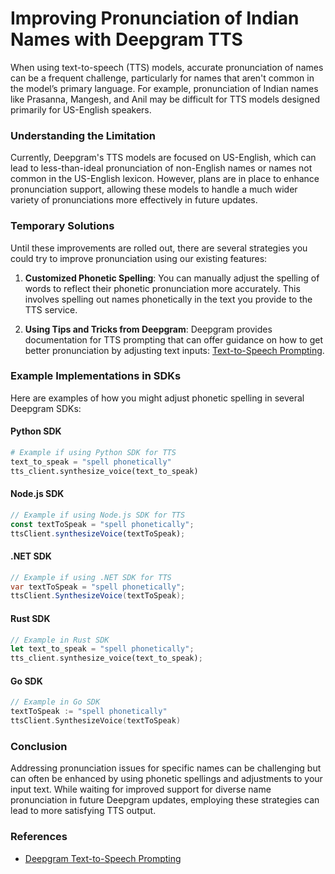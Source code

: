 # Improving Pronunciation of Indian Names with Deepgram TTS

When using text-to-speech (TTS) models, accurate pronunciation of names can be a frequent challenge, particularly for names that aren't common in the model’s primary language. For example, pronunciation of Indian names like Prasanna, Mangesh, and Anil may be difficult for TTS models designed primarily for US-English speakers.

### Understanding the Limitation

Currently, Deepgram's TTS models are focused on US-English, which can lead to less-than-ideal pronunciation of non-English names or names not common in the US-English lexicon. However, plans are in place to enhance pronunciation support, allowing these models to handle a much wider variety of pronunciations more effectively in future updates.

### Temporary Solutions

Until these improvements are rolled out, there are several strategies you could try to improve pronunciation using our existing features:

1. **Customized Phonetic Spelling**: You can manually adjust the spelling of words to reflect their phonetic pronunciation more accurately. This involves spelling out names phonetically in the text you provide to the TTS service.

2. **Using Tips and Tricks from Deepgram**: Deepgram provides documentation for TTS prompting that can offer guidance on how to get better pronunciation by adjusting text inputs: [Text-to-Speech Prompting](https://developers.deepgram.com/docs/text-to-speech-prompting#pronunciation).

### Example Implementations in SDKs

Here are examples of how you might adjust phonetic spelling in several Deepgram SDKs:

#### Python SDK
```python
# Example if using Python SDK for TTS
text_to_speak = "spell phonetically"
tts_client.synthesize_voice(text_to_speak)
```

#### Node.js SDK
```javascript
// Example if using Node.js SDK for TTS
const textToSpeak = "spell phonetically";
ttsClient.synthesizeVoice(textToSpeak);
```

#### .NET SDK
```csharp
// Example if using .NET SDK for TTS
var textToSpeak = "spell phonetically";
ttsClient.SynthesizeVoice(textToSpeak);
```

#### Rust SDK
```rust
// Example in Rust SDK
let text_to_speak = "spell phonetically";
tts_client.synthesize_voice(text_to_speak);
```

#### Go SDK
```go
// Example in Go SDK
textToSpeak := "spell phonetically"
ttsClient.SynthesizeVoice(textToSpeak)
```

### Conclusion

Addressing pronunciation issues for specific names can be challenging but can often be enhanced by using phonetic spellings and adjustments to your input text. While waiting for improved support for diverse name pronunciation in future Deepgram updates, employing these strategies can lead to more satisfying TTS output.

### References
- [Deepgram Text-to-Speech Prompting](https://developers.deepgram.com/docs/text-to-speech-prompting#pronunciation)